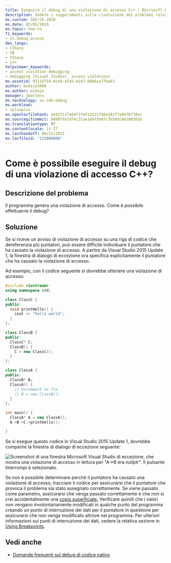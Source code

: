 ```yaml
---
title: Eseguire il debug di una violazione di accesso C++ | Microsoft Docs
description: Vedere i suggerimenti sulla risoluzione dei problemi relativi a una violazione di accesso quando più puntatori sono candidati. Le versioni recenti di Visual Studio il nome del puntatore errant.
ms.custom: SEO-VS-2020
ms.date: 02/05/2019
ms.topic: how-to
f1_keywords:
- vs.debug.access
dev_langs:
- CSharp
- VB
- FSharp
- C++
helpviewer_keywords:
- access violation debugging
- debugging [Visual Studio], access violations
ms.assetid: 9311d754-0ce9-4145-b147-88b6ca77ba63
author: mikejo5000
ms.author: mikejo
manager: jmartens
ms.technology: vs-ide-debug
ms.workload:
- cplusplus
ms.openlocfilehash: ae42f11fa04f3f4fa2121756a382f7a8676778ec
ms.sourcegitcommit: 68897da7d74c31ae1ebf5d47c7b5ddc9b108265b
ms.translationtype: MT
ms.contentlocale: it-IT
ms.lasthandoff: 08/13/2021
ms.locfileid: "122080806"
---
```

# <a name="how-can-i-debug-a-c-access-violation"></a>Come è possibile eseguire il debug di una violazione di accesso C++?

## <a name="problem-description"></a>Descrizione del problema

Il programma genera una violazione di accesso. Come è possibile effettuarne il debug?

## <a name="solution"></a>Soluzione

Se si riceve un avviso di violazione di accesso su una riga di codice che dereferenzia più puntatori, può essere difficile individuare il puntatore che ha causato la violazione di accesso. A partire da Visual Studio 2015 Update 1, la finestra di dialogo di eccezione ora specifica esplicitamente il puntatore che ha causato la violazione di accesso.

Ad esempio, con il codice seguente si dovrebbe ottenere una violazione di accesso:

```C++
#include <iostream>
using namespace std;

class ClassC {
public:
  void printHello() {
    cout << "hello world";
  }
};

class ClassB {
public:
  ClassC* C;
  ClassB() {
    C = new ClassC();
  }
};

class ClassA {
public:
  ClassB* B;
  ClassA() {
    // Uncomment to fix
    // B = new ClassB();
  }
};

int main() {
  ClassA* A = new ClassA();
  A->B->C->printHello();

}
```

Se si esegue questo codice in Visual Studio 2015 Update 1, dovrebbe comparire la finestra di dialogo di eccezione seguente:

![Screenshot di una finestra Microsoft Visual Studio di eccezione, che mostra una violazione di accesso in lettura per "A->B era nullptr". Il pulsante Interrompi è selezionato.](../debugger/media/accessviolationcplus.png)

Se non è possibile determinare perché il puntatore ha causato una violazione di accesso, tracciare il codice per assicurarsi che il puntatore che provoca il problema sia stato assegnato correttamente.  Se viene passato come parametro, assicurarsi che venga passato correttamente e che non si crei accidentalmente una [copia superficiale.](https://stackoverflow.com/questions/184710/what-is-the-difference-between-a-deep-copy-and-a-shallow-copy) Verificare quindi che i valori non vengano involontariamente modificati in qualche punto del programma creando un punto di interruzione dei dati per il puntatore in questione per assicurarsi che non venga modificato altrove nel programma. Per ulteriori informazioni sui punti di interruzione dei dati, vedere la relativa sezione in [Using Breakpoints](../debugger/using-breakpoints.md).

## <a name="see-also"></a>Vedi anche
- [Domande frequenti sul debug di codice nativo](../debugger/debugging-native-code-faqs.md)